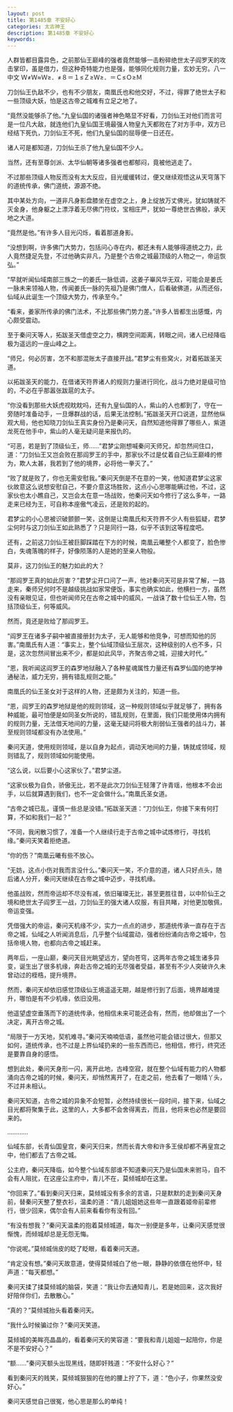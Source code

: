 ```yaml
---
layout: post
title: 第1485章 不安好心
categories: 太古神王
description: 第1485章 不安好心
keywords:
---
```


人群皆都目露异色，之前那仙王巅峰的强者竟然能够一击粉碎绝世太子阎罗天的攻击掌印，虽是借力，但这种奇特能力也是强，能够同化规则力量，玄妙无穷。八一中文 Ｗ≠Ｗ≈Ｗ≥．≠８＝１≤Ｚ≥Ｗ≥．＝Ｃ≤Ｏ≥Ｍ

刀剑仙王仇敌不少，也有不少朋友，南凰氏也和他交好，不过，得罪了绝世太子和一些顶级大妖，怕是这古帝之城难有立足之地了。

“竟然没能够杀了他。”九皇仙国的诸强者神色略显不好看，刀剑仙王对他们而言可是一位凡大敌，就连他们九皇仙国王境最强人物皇九天都败在了对方手中，双方已经结下死仇，刀剑仙王不死，他们九皇仙国的屈辱便一日还在。

诸人可是都知道，刀剑仙王杀了他九皇仙国不少人。

当然，还有至尊剑派、太华仙朝等诸多强者也都郁闷，竟被他逃走了。

不过那些顶级人物反而没有太大反应，目光缓缓转过，便又继续观悟这从天穹落下的道统传承，佛门道统，源源不绝。

其中某处方向，一道非凡身影盘膝坐在虚空之上，身上绽放万丈佛光，犹如铸就不灭金身，他身躯之上漂浮着无尽佛门符纹，宝相庄严，犹如一尊绝世古佛般，承天地之大道。

“竟然是他。”有许多人目光闪烁，看着那道身影。

“没想到啊，许多佛门大势力，包括问心寺在内，都还未有人能够得道统之力，此人竟然捷足先登，不过他确实非凡，乃是整个古帝之城最顶级的人物之一，帝运恢弘。”

“早就听闻仙域南部三族之一的姜氏一脉低调，这姜子崋风华无双，可能会是姜氏一脉未来领袖人物，传闻姜氏一脉的先祖乃是佛门僧人，后看破佛道，从而还俗，仙域从此诞生一个顶级大势力，传承至今。”

“看来，姜家所传承的佛门法术，不比那些佛门势力差。”许多人皆都生出感慨，内心颇受震动。

至于秦问天等人，拓跋圣天借虚空之力，横跨空间距离，转眼之间，诸人已经降临极为遥远的一座山峰之上。

“师兄，何必厉害，怎不和那混账太子直接开战。”君梦尘有些窝火，对着拓跋圣天道。

以拓跋圣天的能力，在借诸天符界诸人的规则力量进行同化，战斗力绝对是级可怕的，不必在乎那嚣张跋扈的太子。

“你没看到那些大妖虎视眈眈吗，还有九皇仙国的人，紫山的人也都到了，守在一旁随时准备动手，一旦爆群战的话，后果无法控制。”拓跋圣天开口说道，显然他纵观大局，他也知晓刀剑仙王真实身份乃是秦问天，自然知道他得罪了哪些人，紫道龙死在他手中，紫山的人毫无疑问是来报仇的。

“可恶，若是到了顶级仙王，师……”君梦尘刚想喊秦问天师兄，却忽然间住口，道：“刀剑仙王又岂会败在那阎罗王的手中，那家伙不过是仗着自己仙王巅峰的修为，欺人太甚，我若到了他的境界，必将他一拳灭了。”

“败了就是败了，你也无需安慰我。”秦问天倒是不在意的一笑，他知道君梦尘这家伙故意这么说想安慰自己，不要介意这场胜败，这点小心思哪能瞒过他，不过，这家伙也太小瞧自己，又岂会太在意一场战败，他秦问天如今修行了这么多年，一路走来已经为王，可自称本座傲气凌云，还是败的起的。

君梦尘的小心思被识破颤颤一笑，这倒是让南凰氏和天符界不少人有些狐疑，君梦尘何时与这刀剑仙王如此熟悉了？只是同行一路，似乎不该到这等程度吧。

还有，之前这刀剑仙王被巨脚踩踏在下方的时候，南凰云曦整个人都变了，脸色惨白，失魂落魄的样子，好像陨落的人是她的至亲人物般。

莫非，这刀剑仙王的魅力如此的大？

“那阎罗王真的如此厉害？”君梦尘开口问了一声，他对秦问天可是非常了解，一路走来，秦师兄何时不是越级挑战如家常便饭，事实也确实如此，他横扫一方，虽然没有亲眼见证，但也听闻师兄在古帝之城中的威风，一战诛了数十位仙王人物，包括顶级仙王，何等威风。

然而，竟还是败给了那阎罗王。

“阎罗王在诸多子嗣中被直接册封为太子，无人能够和他竞争，可想而知他的厉害。”南凰氏有人道：“事实上，整个仙域顶级仙王层次，这种级别的人也不多，只是，这次忽然间冒出来不少，都是如此风华，齐聚古帝之城，迎接大时代。”

“恩，我听闻这阎罗王的森罗地狱融入了各种星魂属性力量还有森罗仙国的绝学神通秘法，威力无穷，拥有错乱规则之能。”

南凰氏的仙王圣女对于这样的人物，还是颇为关注的，知道一些。

“恩，阎罗王的森罗地狱是他的规则领域，这一种规则领域似乎就足够了，拥有各种威能，最可怕便是如同圣女所说的，错乱规则，在里面，我们只能使用体内拥有的规则力量，无法借天地间的力量，这毫无疑问将极大削弱仙王强者的战斗力，甚至规则领域都没有办法使用。”

秦问天道，使用规则领域，是以自身为起点，调动天地间的力量，铸就成领域，规则错乱了，规则领域如何能使用。

“这么说，以后要小心这家伙了。”君梦尘道。

“这家伙极为自负，骄傲无比，若不是此次刀剑仙王轻薄了许青瑶，他根本不会出手，以后就算遇到我们，也不一定会做什么。”南凰氏圣女道。

“古帝之城已乱，谨慎一些总是没错。”拓跋圣天道：“刀剑仙王，你接下来有何打算，不如和我们一起？”

“不同，我闲散习惯了，准备一个人继续行走于古帝之城中试炼修行，寻找机缘。”秦问天笑着拒绝道。

“你的伤？”南凰云曦有些不放心。

“无妨，这点小伤对我而言没什么。”秦问天一笑，不介意的道，诸人只好点头，随后诸人分开，秦问天继续在古帝之城中迈步，寻找机缘。

他虽战败，然而帝运却不尽没有减，依旧璀璨无比，甚至更胜往昔，以中阶仙王之境和绝世太子阎罗王一战，刀剑仙王的强大诸人叹服，有目共睹，对他更加敬佩，帝运变强。

凭借强大的帝运，秦问天机缘不少，实力一点点的进步，那道统传承一直存在于古帝之城，仙域之人听闻消息后，几乎整个仙域震动，强者纷纷涌向古帝之城中，包括帝境人物，也都向古帝之城赶来。

两年后，一座山巅，秦问天目光眺望远方，望向苍穹，这两年古帝之城生诸多异变，诞生出了很多机缘，奔赴古帝之城的无尽强者受益，甚至有不少人突破许久未曾动过的桎梏，提升境界。

然而，秦问天却依旧感觉顶级仙王境遥遥无期，越是修行到了后面，境界越难提升，哪怕是有不少机缘，依旧没用。

他遥望虚空垂落而下的道统传承，他相信未来可能还会有，然而，他却做出了一个决定，离开古帝之城。

“局限于一方天地，契机难寻。”秦问天喃喃低语，虽然他可能会错过很大，但那又如何，道统传承，也不过是上界仙域扔来的一些东西而已，他相信，修行，终究还是要靠自身的感悟。

想到此处，秦问天身形一闪，离开此地，古峰空寂，就在整个仙域有能力的人物都涌向古帝之城的时候，秦问天，却悄然离开了，在走之前，他去看了一眼晴丫头，不过并未相认。

秦问天知道，古帝之城的异象不会短暂，必然持续很长一段时间，接下来，仙域之目光都将聚集于此，这里的人，大多都不会舍得离去，而且，他将来也必然是要回来的。

…………

仙域东部，长青仙国皇宫，秦问天归来，然而长青大帝和许多王侯却都不再皇宫之中，他们都去了古帝之城。

公主府，秦问天降临，如今整个仙域东部谁不知道秦问天乃是仙国未来驸马，自不会有人阻扰，在这座公主府中，青儿不在，莫倾城却在这里。

“你回来了。”看到秦问天归来，莫倾城没有多余的言语，只是默默的走到秦问天身前，替秦问天整了整衣衫，温柔的道：“青儿姐姐她这些年一直跟着姬帝前辈修行，很少回来，偶尔会有人前来看看你有没有回。”

“有没有想我？”秦问天温柔的抱着莫倾城道，每次一别便是多年，让秦问天感觉很惭愧，而倾城却总是无怨无悔。

“你说呢。”莫倾城俏皮的眨了眨眼，看着秦问天道。

“肯定没有想。”秦问天故意道，使得莫倾城白了他一眼，静静的依偎在他怀中，轻声道：“每天都想。”

秦问天揉了揉莫倾城的脑袋，笑道：“我让你去通知青儿，若是她回来，这次我好好陪伴你们，去散散心。”

“真的？”莫倾城抬头看着秦问天。

“我什么时候骗过你？”秦问天笑道。

莫倾城的美眸亮晶晶的，看着秦问天的笑容道：“要我和青儿姐姐一起陪你，你是不是不安好心？”

“额……”秦问天额头出现黑线，随即奸贱道：“不安什么好心？”

看到秦问天的贱笑，莫倾城狠狠的在他的腰上拧了下，道：“色小子，你果然没安好心。”

秦问天感觉自己很冤，他心思是那么的单纯！
